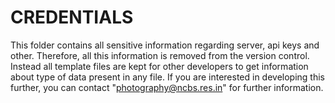 # CREDENTIALS

This folder contains all sensitive information regarding server, api keys and other. Therefore, all this information is removed from the version control. Instead all template files are kept for other developers to get information about type of data present in any file. If you are interested in developing this further, you can contact "photography@ncbs.res.in" for further information. 
